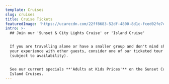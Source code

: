 ```yaml
---
template: Cruises
slug: cruises
title: Cruise Tickets
featuredImage: 'https://ucarecdn.com/22ff8683-52df-4800-8d1c-fced02fe7ca8/'
intro: >-
  ## Join our 'Sunset & City Lights Cruise' or 'Island Cruise'


  If you are travelling alone or have a smaller group and don't mind sharing
  your experience with other guests, consider one of our ticketed tour options
  (subject to availability).


  See our current specials **'Adults at Kids Prices'** on the Sunset Cruise and
  Island Cruises.
---
```


